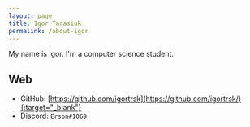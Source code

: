 ```yaml
---
layout: page
title: Igor Tarasiuk
permalink: /about-igor
---
```


My name is Igor. I'm a computer science student.

## Web

- GitHub: [https://github.com/igortrsk](https://github.com/igortrsk/){:target="_blank"}
- Discord: `Erson#1069`
